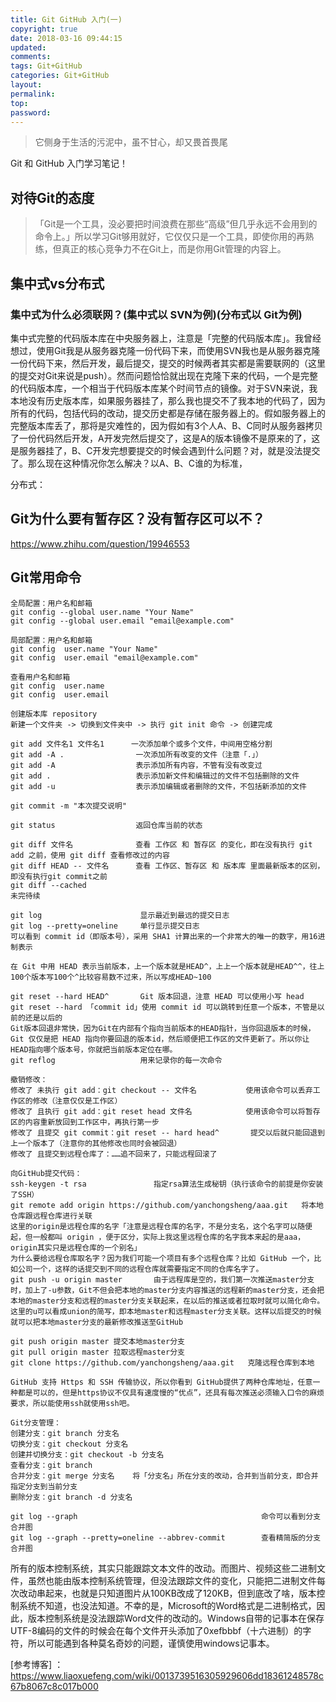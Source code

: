 ```yaml
---
title: Git GitHub 入门(一)
copyright: true
date: 2018-03-16 09:44:15
updated:
comments:
tags: Git+GitHub
categories: Git+GitHub
layout:
permalink:
top:
password:
---
```


<blockquote class="blockquote-center">它侧身于生活的污泥中，虽不甘心，却又畏首畏尾</blockquote>

Git 和 GitHub 入门学习笔记！

<!-- more -->

## 对待Git的态度
> 「Git是一个工具，没必要把时间浪费在那些“高级”但几乎永远不会用到的命令上。」所以学习Git够用就好，它仅仅只是一个工具，即使你用的再熟练，但真正的核心竞争力不在Git上，而是你用Git管理的内容上。

## 集中式vs分布式
### 集中式为什么必须联网？(集中式以 SVN为例)(分布式以 Git为例)
集中式完整的代码版本库在中央服务器上，注意是「完整的代码版本库」。我曾经想过，使用Git我是从服务器克隆一份代码下来，而使用SVN我也是从服务器克隆一份代码下来，然后开发，最后提交，提交的时候两者其实都是需要联网的（这里的提交对Git来说是push）。然而问题恰恰就出现在克隆下来的代码，一个是完整的代码版本库，一个相当于代码版本库某个时间节点的镜像。对于SVN来说，我本地没有历史版本库，如果服务器挂了，那么我也提交不了我本地的代码了，因为所有的代码，包括代码的改动，提交历史都是存储在服务器上的。假如服务器上的完整版本库丢了，那将是灾难性的，因为假如有3个人A、B、C同时从服务器拷贝了一份代码然后开发，A开发完然后提交了，这是A的版本镜像不是原来的了，这是服务器挂了，B、C开发完想要提交的时候会遇到什么问题？对，就是没法提交了。那么现在这种情况你怎么解决？以A、B、C谁的为标准，

分布式：

## Git为什么要有暂存区？没有暂存区可以不？
https://www.zhihu.com/question/19946553

## Git常用命令
```
全局配置：用户名和邮箱
git config --global user.name "Your Name"
git config --global user.email "email@example.com"

局部配置：用户名和邮箱
git config  user.name "Your Name"
git config  user.email "email@example.com"

查看用户名和邮箱
git config  user.name
git config  user.email

创建版本库 repository
新建一个文件夹 -> 切换到文件夹中 -> 执行 git init 命令 -> 创建完成

git add 文件名1 文件名1      一次添加单个或多个文件，中间用空格分割
git add -A .	            一次添加所有改变的文件（注意「.」）
git add -A                  表示添加所有内容，不管有没有改变过
git add .                   表示添加新文件和编辑过的文件不包括删除的文件
git add -u                  表示添加编辑或者删除的文件，不包括新添加的文件

git commit -m "本次提交说明"

git status                  返回仓库当前的状态

git diff 文件名              查看 工作区 和 暂存区 的变化，即在没有执行 git add 之前，使用 git diff 查看修改过的内容
git diff HEAD -- 文件名      查看 工作区、暂存区 和 版本库 里面最新版本的区别，即没有执行git commit之前
git diff --cached
未完待续

git log                      显示最近到最远的提交日志
git log --pretty=oneline     单行显示提交日志
可以看到 commit id（即版本号），采用 SHA1 计算出来的一个非常大的唯一的数字，用16进制表示

在 Git 中用 HEAD 表示当前版本，上一个版本就是HEAD^，上上一个版本就是HEAD^^，往上100个版本写100个^比较容易数不过来，所以写成HEAD~100

git reset --hard HEAD^       Git 版本回退，注意 HEAD 可以使用小写 head
git reset --hard 「commit id」使用 commit id 可以跳转到任意一个版本，不管是以前的还是以后的
Git版本回退非常快，因为Git在内部有个指向当前版本的HEAD指针，当你回退版本的时候，Git 仅仅是把 HEAD 指向你要回退的版本id，然后顺便把工作区的文件更新了。所以你让HEAD指向哪个版本号，你就把当前版本定位在哪。
git reflog                   用来记录你的每一次命令

撤销修改：
修改了 未执行 git add：git checkout -- 文件名           使用该命令可以丢弃工作区的修改（注意仅仅是工作区）
修改了 且执行 git add：git reset head 文件名            使用该命令可以将暂存区的内容重新放回到工作区中，再执行第一步
修改了 且提交 git commit：git reset -- hard head^       提交以后就只能回退到上一个版本了（注意你的其他修改也同时会被回退）
修改了 且提交到远程仓库了：……追不回来了，只能远程回滚了

向GitHub提交代码：
ssh-keygen -t rsa               指定rsa算法生成秘钥（执行该命令的前提是你安装了SSH）
git remote add origin https://github.com/yanchongsheng/aaa.git   将本地仓库跟远程仓库进行关联
这里的origin是远程仓库的名字「注意是远程仓库的名字，不是分支名，这个名字可以随便起，但一般都叫 origin ，便于区分，实际上我这里远程仓库的名字我本来起的是aaa，origin其实只是远程仓库的一个别名」
为什么要给远程仓库取名字？因为我们可能一个项目有多个远程仓库？比如 GitHub 一个，比如公司一个，这样的话提交到不同的远程仓库就需要指定不同的仓库名字了。
git push -u origin master       由于远程库是空的，我们第一次推送master分支时，加上了-u参数，Git不但会把本地的master分支内容推送的远程新的master分支，还会把本地的master分支和远程的master分支关联起来，在以后的推送或者拉取时就可以简化命令。这里的u可以看成union的简写，即本地master和远程master分支关联。这样以后提交的时候就可以把本地master分支的最新修改推送至GitHub

git push origin master 提交本地master分支
git pull origin master 拉取远程master分支
git clone https://github.com/yanchongsheng/aaa.git   克隆远程仓库到本地

GitHub 支持 Https 和 SSH 传输协议，所以你看到 GitHub提供了两种仓库地址，任意一种都是可以的，但是https协议不仅具有速度慢的“优点”，还具有每次推送必须输入口令的麻烦要求，所以能使用ssh就使用ssh吧。

Git分支管理：
创建分支：git branch 分支名
切换分支：git checkout 分支名
创建并切换分支：git checkout -b 分支名
查看分支：git branch
合并分支：git merge 分支名    将「分支名」所在分支的改动，合并到当前分支，即合并指定分支到当前分支
删除分支：git branch -d 分支名

git log --graph                                         命令可以看到分支合并图
git log --graph --pretty=oneline --abbrev-commit        查看精简版的分支合并图
```

所有的版本控制系统，其实只能跟踪文本文件的改动。而图片、视频这些二进制文件，虽然也能由版本控制系统管理，但没法跟踪文件的变化，只能把二进制文件每次改动串起来，也就是只知道图片从100KB改成了120KB，但到底改了啥，版本控制系统不知道，也没法知道。不幸的是，Microsoft的Word格式是二进制格式，因此，版本控制系统是没法跟踪Word文件的改动的。Windows自带的记事本在保存UTF-8编码的文件的时候会在每个文件开头添加了0xefbbbf（十六进制）的字符，所以可能遇到各种莫名奇妙的问题，谨慎使用windows记事本。



>
[参考博客] ：https://www.liaoxuefeng.com/wiki/0013739516305929606dd18361248578c67b8067c8c017b000